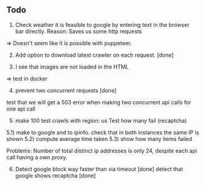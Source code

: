 ## Todo


1) Check weather it is feasible to google by entering text in the browser bar directly. Reason: Saves us some http requests

=> Doesn't seem like it is possible with puppeteer.

2) Add option to download latest crawler on each request. [done]

3) I see that images are not loaded in the HTML

=> test in docker

4) prevent two concurrent requests [done]

test that we will get a 503 error when making two concurrent api calls for one api call


5) make 100 test crawls with region: us
Test how many fail (recaptcha)

5.1) make to google and to ipinfo. check that in both instances the same IP is shown
5.2) compute average time taken
5.3) show how many items failed

Problems: Number of total distinct ip addresses is only 24, despite
each api call having a own proxy.    


6) Detect google block way faster than via timeout [done]
detect that google shows recaptcha [done]
